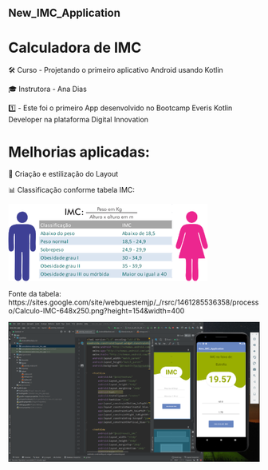 ## New_IMC_Application

 # Calculadora de IMC
 
 🛠️ Curso - Projetando o primeiro aplicativo Android usando Kotlin
 
 🎓 Instrutora - Ana Dias
 
 1️⃣ - Este foi o primeiro App desenvolvido no Bootcamp Everis Kotlin Developer na plataforma Digital Innovation
 
 # Melhorias aplicadas:
 
 <p> 🎨 Criação e estilização do Layout</p>
 <p> 📊 Classificação conforme tabela IMC: </p> 
 
 ![tabela](https://github.com/Mayconfuzita86/New_IMC_Application/blob/main/app/src/main/res/drawable/imctable.png)
 
<p>Fonte da tabela: https://sites.google.com/site/webquestemjp/_/rsrc/1461285536358/processo/Calculo-IMC-648x250.png?height=154&width=400 </p>
 

![tela](https://github.com/Mayconfuzita86/New_IMC_Application/blob/main/app/src/main/res/drawable/newimcapplication.PNG)
